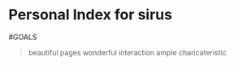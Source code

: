 Personal Index for sirus
=======================
#GOALS
>beautiful pages
>wonderful interaction
>ample charicateristic

